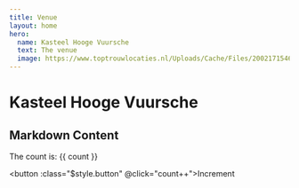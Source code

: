 ```yaml
---
title: Venue
layout: home
hero:
  name: Kasteel Hooge Vuursche
  text: The venue
  image: https://www.toptrouwlocaties.nl/Uploads/Cache/Files/200217154642.Foto-chan-buiten-hv-WEB.resized.1280x0.jpg
---
```


<script setup>
import { ref } from 'vue'

const count = ref(0)
</script>

# Kasteel Hooge Vuursche

## Markdown Content

The count is: {{ count }}

<button :class="$style.button" @click="count++">Increment</button>

<style module>
.button {
  color: red;
  font-weight: bold;
}
</style>
